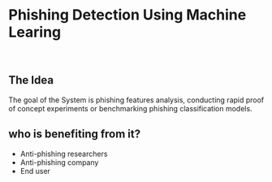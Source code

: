 # Phishing Detection Using Machine Learing
</br>

## The Idea 
The goal of the System is phishing features analysis, 
conducting rapid proof of concept experiments or 
benchmarking phishing classification models.

## who is benefiting from it?
- Anti-phishing researchers
- Anti-phishing company
- End user

